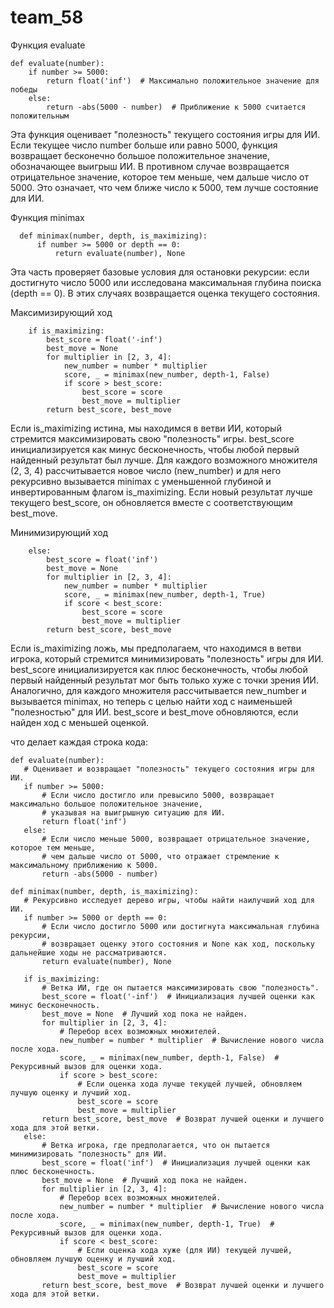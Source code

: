 # team_58

Функция evaluate
```
def evaluate(number):
    if number >= 5000:
        return float('inf')  # Максимально положительное значение для победы
    else:
        return -abs(5000 - number)  # Приближение к 5000 считается положительным
 ```       
Эта функция оценивает "полезность" текущего состояния игры для ИИ.
Если текущее число number больше или равно 5000, функция возвращает бесконечно большое положительное значение, обозначающее выигрыш ИИ.
В противном случае возвращается отрицательное значение, которое тем меньше, чем дальше число от 5000. Это означает, что чем ближе число к 5000, тем лучше состояние для ИИ.



Функция minimax
```
  def minimax(number, depth, is_maximizing):
      if number >= 5000 or depth == 0:
          return evaluate(number), None
```
Эта часть проверяет базовые условия для остановки рекурсии: если достигнуто число 5000 или исследована максимальная глубина поиска (depth == 0). В этих случаях возвращается оценка текущего состояния.



Максимизирующий ход
```
    if is_maximizing:
        best_score = float('-inf')
        best_move = None
        for multiplier in [2, 3, 4]:
            new_number = number * multiplier
            score, _ = minimax(new_number, depth-1, False)
            if score > best_score:
                best_score = score
                best_move = multiplier
        return best_score, best_move
 ```       
Если is_maximizing истина, мы находимся в ветви ИИ, который стремится максимизировать свою "полезность" игры.
best_score инициализируется как минус бесконечность, чтобы любой первый найденный результат был лучше.
Для каждого возможного множителя (2, 3, 4) рассчитывается новое число (new_number) и для него рекурсивно вызывается minimax с уменьшенной глубиной и инвертированным флагом is_maximizing.
Если новый результат лучше текущего best_score, он обновляется вместе с соответствующим best_move.



Минимизирующий ход
```
    else:
        best_score = float('inf')
        best_move = None
        for multiplier in [2, 3, 4]:
            new_number = number * multiplier
            score, _ = minimax(new_number, depth-1, True)
            if score < best_score:
                best_score = score
                best_move = multiplier
        return best_score, best_move
 ```       
Если is_maximizing ложь, мы предполагаем, что находимся в ветви игрока, который стремится минимизировать "полезность" игры для ИИ.
best_score инициализируется как плюс бесконечность, чтобы любой первый найденный результат мог быть только хуже с точки зрения ИИ.
Аналогично, для каждого множителя рассчитывается new_number и вызывается minimax, но теперь с целью найти ход с наименьшей "полезностью" для ИИ.
best_score и best_move обновляются, если найден ход с меньшей оценкой.


что делает каждая строка кода:
 ``` 
def evaluate(number):
    # Оценивает и возвращает "полезность" текущего состояния игры для ИИ.
    if number >= 5000:
        # Если число достигло или превысило 5000, возвращает максимально большое положительное значение,
        # указывая на выигрышную ситуацию для ИИ.
        return float('inf')
    else:
        # Если число меньше 5000, возвращает отрицательное значение, которое тем меньше,
        # чем дальше число от 5000, что отражает стремление к максимальному приближению к 5000.
        return -abs(5000 - number)

def minimax(number, depth, is_maximizing):
    # Рекурсивно исследует дерево игры, чтобы найти наилучший ход для ИИ.
    if number >= 5000 or depth == 0:
        # Если число достигло 5000 или достигнута максимальная глубина рекурсии,
        # возвращает оценку этого состояния и None как ход, поскольку дальнейшие ходы не рассматриваются.
        return evaluate(number), None

    if is_maximizing:
        # Ветка ИИ, где он пытается максимизировать свою "полезность".
        best_score = float('-inf')  # Инициализация лучшей оценки как минус бесконечность.
        best_move = None  # Лучший ход пока не найден.
        for multiplier in [2, 3, 4]:
            # Перебор всех возможных множителей.
            new_number = number * multiplier  # Вычисление нового числа после хода.
            score, _ = minimax(new_number, depth-1, False)  # Рекурсивный вызов для оценки хода.
            if score > best_score:
                # Если оценка хода лучше текущей лучшей, обновляем лучшую оценку и лучший ход.
                best_score = score
                best_move = multiplier
        return best_score, best_move  # Возврат лучшей оценки и лучшего хода для этой ветки.
    else:
        # Ветка игрока, где предполагается, что он пытается минимизировать "полезность" для ИИ.
        best_score = float('inf')  # Инициализация лучшей оценки как плюс бесконечность.
        best_move = None  # Лучший ход пока не найден.
        for multiplier in [2, 3, 4]:
            # Перебор всех возможных множителей.
            new_number = number * multiplier  # Вычисление нового числа после хода.
            score, _ = minimax(new_number, depth-1, True)  # Рекурсивный вызов для оценки хода.
            if score < best_score:
                # Если оценка хода хуже (для ИИ) текущей лучшей, обновляем лучшую оценку и лучший ход.
                best_score = score
                best_move = multiplier
        return best_score, best_move  # Возврат лучшей оценки и лучшего хода для этой ветки.
 ``` 
